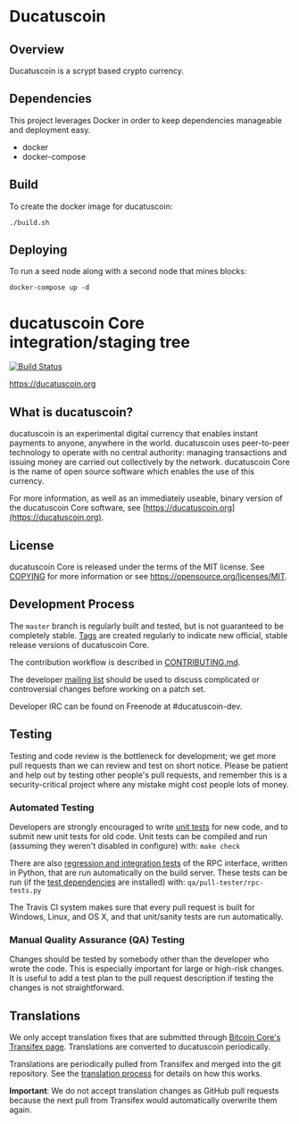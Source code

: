 # Ducatuscoin

## Overview

Ducatuscoin is a scrypt based crypto currency.

## Dependencies

This project leverages Docker in order to keep dependencies manageable and deployment easy.

- docker
- docker-compose

## Build

To create the docker image for ducatuscoin:

```
./build.sh
```

## Deploying

To run a seed node along with a second node that mines blocks:

```
docker-compose up -d
```

ducatuscoin Core integration/staging tree
=====================================

[![Build Status](https://travis-ci.org/ducatuscoin-project/ducatuscoin.svg?branch=master)](https://travis-ci.org/ducatuscoin-project/ducatuscoin)

https://ducatuscoin.org

What is ducatuscoin?
----------------

ducatuscoin is an experimental digital currency that enables instant payments to
anyone, anywhere in the world. ducatuscoin uses peer-to-peer technology to operate
with no central authority: managing transactions and issuing money are carried
out collectively by the network. ducatuscoin Core is the name of open source
software which enables the use of this currency.

For more information, as well as an immediately useable, binary version of
the ducatuscoin Core software, see [https://ducatuscoin.org](https://ducatuscoin.org).

License
-------

ducatuscoin Core is released under the terms of the MIT license. See [COPYING](COPYING) for more
information or see https://opensource.org/licenses/MIT.

Development Process
-------------------

The `master` branch is regularly built and tested, but is not guaranteed to be
completely stable. [Tags](https://github.com/ducatuscoin-project/ducatuscoin/tags) are created
regularly to indicate new official, stable release versions of ducatuscoin Core.

The contribution workflow is described in [CONTRIBUTING.md](CONTRIBUTING.md).

The developer [mailing list](https://groups.google.com/forum/#!forum/ducatuscoin-dev)
should be used to discuss complicated or controversial changes before working
on a patch set.

Developer IRC can be found on Freenode at #ducatuscoin-dev.

Testing
-------

Testing and code review is the bottleneck for development; we get more pull
requests than we can review and test on short notice. Please be patient and help out by testing
other people's pull requests, and remember this is a security-critical project where any mistake might cost people
lots of money.

### Automated Testing

Developers are strongly encouraged to write [unit tests](/doc/unit-tests.md) for new code, and to
submit new unit tests for old code. Unit tests can be compiled and run
(assuming they weren't disabled in configure) with: `make check`

There are also [regression and integration tests](/qa) of the RPC interface, written
in Python, that are run automatically on the build server.
These tests can be run (if the [test dependencies](/qa) are installed) with: `qa/pull-tester/rpc-tests.py`

The Travis CI system makes sure that every pull request is built for Windows, Linux, and OS X, and that unit/sanity tests are run automatically.

### Manual Quality Assurance (QA) Testing

Changes should be tested by somebody other than the developer who wrote the
code. This is especially important for large or high-risk changes. It is useful
to add a test plan to the pull request description if testing the changes is
not straightforward.

Translations
------------

We only accept translation fixes that are submitted through [Bitcoin Core's Transifex page](https://www.transifex.com/projects/p/bitcoin/).
Translations are converted to ducatuscoin periodically.

Translations are periodically pulled from Transifex and merged into the git repository. See the
[translation process](doc/translation_process.md) for details on how this works.

**Important**: We do not accept translation changes as GitHub pull requests because the next
pull from Transifex would automatically overwrite them again.
